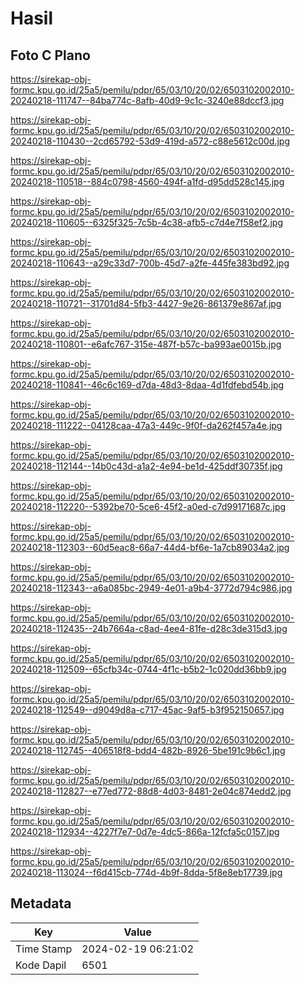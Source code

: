 # Hasil

## Foto C Plano

https://sirekap-obj-formc.kpu.go.id/25a5/pemilu/pdpr/65/03/10/20/02/6503102002010-20240218-111747--84ba774c-8afb-40d9-9c1c-3240e88dccf3.jpg

https://sirekap-obj-formc.kpu.go.id/25a5/pemilu/pdpr/65/03/10/20/02/6503102002010-20240218-110430--2cd65792-53d9-419d-a572-c88e5612c00d.jpg

https://sirekap-obj-formc.kpu.go.id/25a5/pemilu/pdpr/65/03/10/20/02/6503102002010-20240218-110518--884c0798-4560-494f-a1fd-d95dd528c145.jpg

https://sirekap-obj-formc.kpu.go.id/25a5/pemilu/pdpr/65/03/10/20/02/6503102002010-20240218-110605--6325f325-7c5b-4c38-afb5-c7d4e7f58ef2.jpg

https://sirekap-obj-formc.kpu.go.id/25a5/pemilu/pdpr/65/03/10/20/02/6503102002010-20240218-110643--a29c33d7-700b-45d7-a2fe-445fe383bd92.jpg

https://sirekap-obj-formc.kpu.go.id/25a5/pemilu/pdpr/65/03/10/20/02/6503102002010-20240218-110721--31701d84-5fb3-4427-9e26-861379e867af.jpg

https://sirekap-obj-formc.kpu.go.id/25a5/pemilu/pdpr/65/03/10/20/02/6503102002010-20240218-110801--e6afc767-315e-487f-b57c-ba993ae0015b.jpg

https://sirekap-obj-formc.kpu.go.id/25a5/pemilu/pdpr/65/03/10/20/02/6503102002010-20240218-110841--46c6c169-d7da-48d3-8daa-4d1fdfebd54b.jpg

https://sirekap-obj-formc.kpu.go.id/25a5/pemilu/pdpr/65/03/10/20/02/6503102002010-20240218-111222--04128caa-47a3-449c-9f0f-da262f457a4e.jpg

https://sirekap-obj-formc.kpu.go.id/25a5/pemilu/pdpr/65/03/10/20/02/6503102002010-20240218-112144--14b0c43d-a1a2-4e94-be1d-425ddf30735f.jpg

https://sirekap-obj-formc.kpu.go.id/25a5/pemilu/pdpr/65/03/10/20/02/6503102002010-20240218-112220--5392be70-5ce6-45f2-a0ed-c7d99171687c.jpg

https://sirekap-obj-formc.kpu.go.id/25a5/pemilu/pdpr/65/03/10/20/02/6503102002010-20240218-112303--60d5eac8-66a7-44d4-bf6e-1a7cb89034a2.jpg

https://sirekap-obj-formc.kpu.go.id/25a5/pemilu/pdpr/65/03/10/20/02/6503102002010-20240218-112343--a6a085bc-2949-4e01-a9b4-3772d794c986.jpg

https://sirekap-obj-formc.kpu.go.id/25a5/pemilu/pdpr/65/03/10/20/02/6503102002010-20240218-112435--24b7664a-c8ad-4ee4-81fe-d28c3de315d3.jpg

https://sirekap-obj-formc.kpu.go.id/25a5/pemilu/pdpr/65/03/10/20/02/6503102002010-20240218-112509--65cfb34c-0744-4f1c-b5b2-1c020dd36bb9.jpg

https://sirekap-obj-formc.kpu.go.id/25a5/pemilu/pdpr/65/03/10/20/02/6503102002010-20240218-112549--d9049d8a-c717-45ac-9af5-b3f952150657.jpg

https://sirekap-obj-formc.kpu.go.id/25a5/pemilu/pdpr/65/03/10/20/02/6503102002010-20240218-112745--406518f8-bdd4-482b-8926-5be191c9b6c1.jpg

https://sirekap-obj-formc.kpu.go.id/25a5/pemilu/pdpr/65/03/10/20/02/6503102002010-20240218-112827--e77ed772-88d8-4d03-8481-2e04c874edd2.jpg

https://sirekap-obj-formc.kpu.go.id/25a5/pemilu/pdpr/65/03/10/20/02/6503102002010-20240218-112934--4227f7e7-0d7e-4dc5-866a-12fcfa5c0157.jpg

https://sirekap-obj-formc.kpu.go.id/25a5/pemilu/pdpr/65/03/10/20/02/6503102002010-20240218-113024--f6d415cb-774d-4b9f-8dda-5f8e8eb17739.jpg


## Metadata

| Key        | Value               |
| ---------- | ------------------- |
| Time Stamp | 2024-02-19 06:21:02 |
| Kode Dapil | 6501                |



